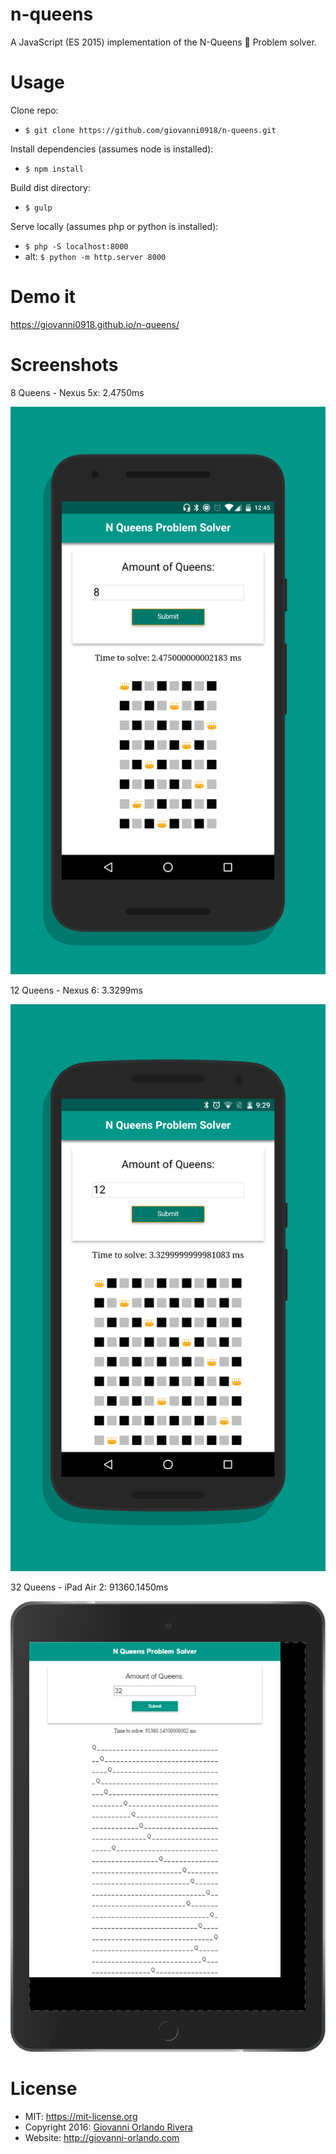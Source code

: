 # n-queens
A JavaScript (ES 2015) implementation of the N-Queens 👑 Problem solver.

# Usage
Clone repo:
- `$ git clone https://github.com/giovanni0918/n-queens.git`

Install dependencies (assumes node is installed):
- `$ npm install`

Build dist directory:
- `$ gulp`

Serve locally (assumes php or python is installed):
- `$ php -S localhost:8000`
- alt: `$ python -m http.server 8000`

# Demo it
<https://giovanni0918.github.io/n-queens/>

# Screenshots

8 Queens - Nexus 5x: 2.4750ms

![8 Queens - Nexus 5x](images/screenshots/8-queens--Nexus5x.png)

12 Queens - Nexus 6: 3.3299ms

![12 Queens - Nexus 6](images/screenshots/12-queens--Nexus6.png)

32 Queens - iPad Air 2: 91360.1450ms

![32 Queens - iPad Air 2](images/screenshots/32-queens--iPadAir2.png)

# License
- MIT: <https://mit-license.org>
- Copyright 2016: [Giovanni Orlando Rivera](https://github.com/giovanni0918)
- Website: <http://giovanni-orlando.com>
